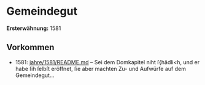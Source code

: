 # Gemeindegut

**Ersterwähnung:** 1581

## Vorkommen
- 1581: [jahre/1581/README.md](../jahre/1581/README.md) – Sei dem Domkapitel niht ſ{hädli<h, und er habe ſih
ſelbſt eröffnet, ſie aber machten Zu- und Aufwürfe auf
dem Gemeindegut...
